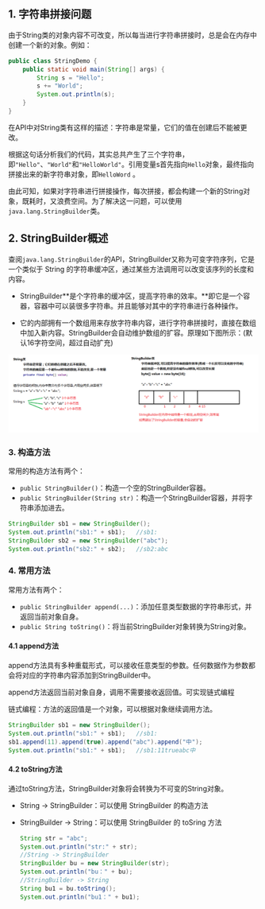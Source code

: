 ## 1. 字符串拼接问题

由于String类的对象内容不可改变，所以每当进行字符串拼接时，总是会在内存中创建一个新的对象。例如：

~~~java
public class StringDemo {
    public static void main(String[] args) {
        String s = "Hello";
        s += "World";
        System.out.println(s);
    }
}
~~~

在API中对String类有这样的描述：字符串是常量，它们的值在创建后不能被更改。

根据这句话分析我们的代码，其实总共产生了三个字符串，即`"Hello"`、`"World"`和`"HelloWorld"`。引用变量s首先指向`Hello`对象，最终指向拼接出来的新字符串对象，即`HelloWord` 。

由此可知，如果对字符串进行拼接操作，每次拼接，都会构建一个新的String对象，既耗时，又浪费空间。为了解决这一问题，可以使用`java.lang.StringBuilder`类。

## 2. StringBuilder概述

查阅`java.lang.StringBuilder`的API，StringBuilder又称为可变字符序列，它是一个类似于 String 的字符串缓冲区，通过某些方法调用可以改变该序列的长度和内容。

- StringBuilder**是个字符串的缓冲区，提高字符串的效率。**即它是一个容器，容器中可以装很多字符串。并且能够对其中的字符串进行各种操作。

- 它的内部拥有一个数组用来存放字符串内容，进行字符串拼接时，直接在数组中加入新内容。StringBuilder会自动维护数组的扩容。原理如下图所示：(默认16字符空间，超过自动扩充)

![01_StringBuilder的原理](images/01_StringBuilder%E7%9A%84%E5%8E%9F%E7%90%86.jpg)

### 3. 构造方法

常用的构造方法有两个：

- `public StringBuilder()`：构造一个空的StringBuilder容器。
- `public StringBuilder(String str)`：构造一个StringBuilder容器，并将字符串添加进去。

```Java
StringBuilder sb1 = new StringBuilder();
System.out.println("sb1:" + sb1);   //sb1:
StringBuilder sb2 = new StringBuilder("abc");
System.out.println("sb2:" + sb2);   //sb2:abc
```

### 4. 常用方法

常用方法有两个：

- `public StringBuilder append(...)`：添加任意类型数据的字符串形式，并返回当前对象自身。
- `public String toString()`：将当前StringBuilder对象转换为String对象。

#### 4.1 append方法

append方法具有多种重载形式，可以接收任意类型的参数。任何数据作为参数都会将对应的字符串内容添加到StringBuilder中。

append方法返回当前对象自身，调用不需要接收返回值。可实现链式编程

链式编程：方法的返回值是一个对象，可以根据对象继续调用方法。

```Java
StringBuilder sb1 = new StringBuilder();
System.out.println("sb1:" + sb1);   //sb1:
sb1.append(11).append(true).append("abc").append("中");
System.out.println("sb1:" + sb1);   //sb1:11trueabc中
```

#### 4.2 toString方法

通过toString方法，StringBuilder对象将会转换为不可变的String对象。

- String -> StringBuilder：可以使用 StringBuilder 的构造方法

- StringBuilder -> String：可以使用 StringBuilder 的 toSring 方法

  ```Java
  String str = "abc";
  System.out.println("str:" + str);
  //String -> StringBuilder
  StringBuilder bu = new StringBuilder(str);
  System.out.println("bu：" + bu);
  //StringBuilder -> String
  String bu1 = bu.toString();
  System.out.println("bu1：" + bu1);
  ```

  